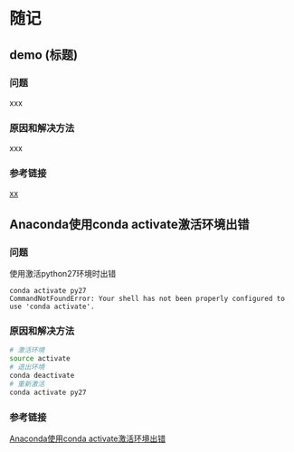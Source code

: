 # 随记

## demo (标题)

### 问题

xxx

### 原因和解决方法

xxx

### 参考链接

[xx](xxx)



## Anaconda使用conda activate激活环境出错

### 问题

使用激活python27环境时出错 

```shell
conda activate py27
CommandNotFoundError: Your shell has not been properly configured to use 'conda activate'.
```

### 原因和解决方法

```bash
# 激活环境
source activate
# 退出环境
conda deactivate
# 重新激活
conda activate py27
```

### 参考链接

[Anaconda使用conda activate激活环境出错](https://www.jianshu.com/p/cd0096b24b43)